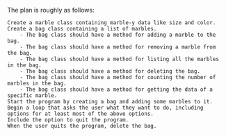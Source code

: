 The plan is roughly as follows:

	Create a marble class containing marble-y data like size and color.
	Create a bag class containing a list of marbles.
		- The bag class should have a method for adding a marble to the bag.
		- The bag class should have a method for removing a marble from the bag.
		- The bag class should have a method for listing all the marbles in the bag.
		- The bag class should have a method for deleting the bag.
		- The bag class should have a method for counting the number of marbles in the bag.
		- The bag class should have a method for getting the data of a specific marble.
	Start the program by creating a bag and adding some marbles to it.
	Begin a loop that asks the user what they want to do, including options for at least most of the above options.
	Include the option to quit the program.
	When the user quits the program, delete the bag.
	